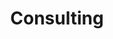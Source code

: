 ---
layout: consulting
title: Consulting
image: /images/consulting/consulting-banner.jpg
signup: Konsulentydelser
show: true
order: 4
header: Consulting
header-link: Se hvad vi tilbyder ⟶
header-link-url: '#content-section'
breadcrumb: true
color-box: #636e72
description:
 For at udvikle sig bæredygtigt har virksomheder, organisationer og mennesker brug for friske øjne og nye perspektiver. CCC har solid erfaring med strategiudvikling i organisationer.
 <br><br>
 Siden 2004 har vi konsulteret alle former for virksomheder – fra nogle af Danmarks største organisationer til helt små start-ups - og dermed skabt perspektiv og plads til nye strategier, ideer og værdier. Vi gør det muligt at se sig selv med nye øjne.
---